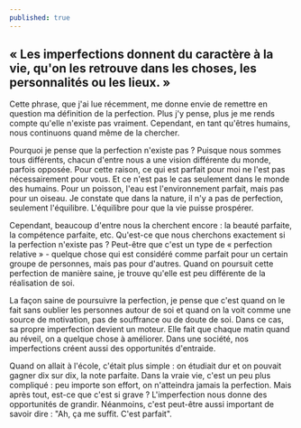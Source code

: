 ```yaml
---
published: true
---
```

## « Les imperfections donnent du caractère à la vie, qu'on les retrouve dans les choses, les personnalités ou les lieux. »

Cette phrase, que j'ai lue récemment, me donne envie de remettre en question ma définition de la perfection. Plus j'y pense, plus je me rends compte qu'elle n'existe pas vraiment. Cependant, en tant qu'êtres humains, nous continuons quand même de la chercher.

Pourquoi je pense que la perfection n'existe pas ? Puisque nous sommes tous différents, chacun d'entre nous a une vision différente du monde, parfois opposée. Pour cette raison, ce qui est parfait pour moi ne l'est pas nécessairement pour vous. Et ce n'est pas le cas seulement dans le monde des humains. Pour un poisson, l'eau est l'environnement parfait, mais pas pour un oiseau. Je constate que dans la nature, il n'y a pas de perfection, seulement l'équilibre. L'équilibre pour que la vie puisse prospérer.

Cependant, beaucoup d'entre nous la cherchent encore : la beauté parfaite, la compétence parfaite, etc. Qu'est-ce que nous cherchons exactement si la perfection n'existe pas ? Peut-être que c'est un type de « perfection relative » - quelque chose qui est considéré comme parfait pour un certain groupe de personnes, mais pas pour d'autres. Quand on poursuit cette perfection de manière saine, je trouve qu'elle est peu différente de la réalisation de soi.

La façon saine de poursuivre la perfection, je pense que c'est quand on le fait sans oublier les personnes autour de soi et quand on la voit comme une source de motivation, pas de souffrance ou de doute de soi. Dans ce cas, sa propre imperfection devient un moteur. Elle fait que chaque matin quand au réveil, on a quelque chose à améliorer. Dans une société, nos imperfections créent aussi des opportunités d'entraide.

Quand on allait à l'école, c'était plus simple : on étudiait dur et on pouvait gagner dix sur dix, la note parfaite. Dans la vraie vie, c'est un peu plus compliqué : peu importe son effort, on n'atteindra jamais la perfection. Mais après tout, est-ce que c'est si grave ? L'imperfection nous donne des opportunités de grandir. Néanmoins, c'est peut-être aussi important de savoir dire : "Ah, ça me suffit. C'est parfait".
